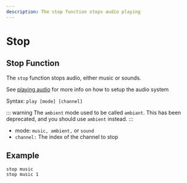 ```yaml
---
description: The stop function stops audio playing
---
```


# Stop

## Stop Function

The `stop` function stops audio, either music or sounds.

See [playing audio](../../features/audio.md) for more info on how to setup the audio system

Syntax: `play [mode] [channel]`

::: warning
The `ambient` mode used to be called `ambiant`. This has been deprecated, and you should use `ambient` instead.
:::

- mode: `music, ambient,` or `sound`
- `channel:` The index of the channel to stop

## Example

```narrat
stop music
stop music 1
```
